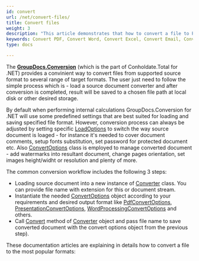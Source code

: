 ```yaml
---
id: convert
url: /net/convert-files/
title: Convert files
weight: 3
description: "This article demonstrates that how to convert a file to PDF, Word, Excel, PowerPoint, Email, JPG, PNG, TIFF and many other formats with just couple of lines of С# (CSharp) code."
keywords: Convert PDF, Convert Word, Convert Excel, Convert Email, Convert Presentation, Convert a File C#, Convert document C#
type: docs

---
```



The **[GroupDocs.Conversion](https://products.groupdocs.com/conversion/net)**  (which is the part of Conholdate.Total for .NET) provides a convinient way to convert files from supported source format to several range of target formats. The user just need to follow the simple process which is - load a source document converter and after conversion is completed, result will be saved to a chosen file path at local disk or other desired storage.  
  
By default when performing internal calculations GroupDocs.Conversion for .NET will use some predefined settings that are best suited for loading and saving specified file format. However, conversion process can always be adjusted by setting specific [LoadOptions](https://apireference.groupdocs.com/conversion/net/groupdocs.conversion.options.load) to switch the way source document is loaged - for instance it's needed to cover document comments, setup fonts substitution, set password for protected document etc. Also [ConvertOptions](https://apireference.groupdocs.com/conversion/net/groupdocs.conversion.options.convert) class is employed to manage converted document - add watermarks into resultant document, change pages orientation, set images height/widht or resolution and plenty of more.
  
The common conversion workflow includes the following 3 steps:

* Loading source document into a new instance of [Converter](https://apireference.groupdocs.com/net/conversion/groupdocs.conversion/converter) class. You can provide file name with extension for this or document stream.
* Instantiate the needed [ConvertOptions](https://apireference.groupdocs.com/net/conversion/groupdocs.conversion.options.convert/convertoptions) object according to your requirements and desired output format like [PdfConvertOptions](https://apireference.groupdocs.com/conversion/net/groupdocs.conversion.options.convert/pdfconvertoptions), [PresentationConvertOptions](https://apireference.groupdocs.com/conversion/net/groupdocs.conversion.options.convert/presentationconvertoptions), [WordProcessingConvertOptions](https://apireference.groupdocs.com/conversion/net/groupdocs.conversion.options.convert/wordprocessingconvertoptions) and others.
* Call [Convert](https://apireference.groupdocs.com/net/conversion/groupdocs.conversion/converter/methods/convert/2) method of [Converter](https://apireference.groupdocs.com/net/conversion/groupdocs.conversion/converter) object and pass file name to save converted document with the convert options object from the previous step).  
  
These documentation articles are explaining in details how to convert a file to the most popular formats:
